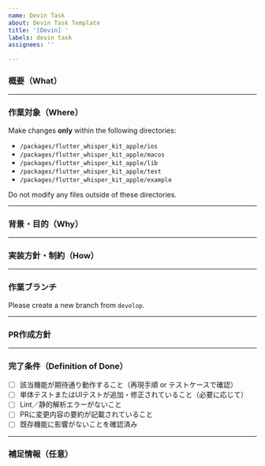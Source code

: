 ```yaml
---
name: Devin Task
about: Devin Task Template
title: '[Devin] '
labels: devin task
assignees: ''

---
```


### 概要（What）

<!-- このIssueでは何をしてほしいかを簡潔に記述してください。  
例: 特定のバグ修正、新機能追加、既存コードの改善 など -->

---

### 作業対象（Where）

<!-- 対象となるファイル、ディレクトリ、モジュール名など  
例: `lib/screens/home_screen.dart` -->

Make changes **only** within the following directories:

- `/packages/flutter_whisper_kit_apple/ios`
- `/packages/flutter_whisper_kit_apple/macos`
- `/packages/flutter_whisper_kit_apple/lib`
- `/packages/flutter_whisper_kit_apple/test`
- `/packages/flutter_whisper_kit_apple/example`

Do not modify any files outside of these directories.

---

### 背景・目的（Why）

<!-- なぜこの作業が必要なのか、ビジネスや技術的な理由を記述してください。  
例: ユーザーが画像投稿時にクラッシュする問題のため -->

---

### 実装方針・制約（How）

<!-- 使用してほしい技術、避けるべき方法、既知の問題などを記述してください。  
例: 外部ライブラリを追加せずに対応／既存のRiverpod構成を維持する -->

---

### 作業ブランチ

<!-- 作業を行うブランチ名をここに指定してください。
例: feature/add-login-functionality -->

<!-- 初期設定: developから新規ブランチを作成 -->
Please create a new branch from `develop`.

---

### PR作成方針

<!-- 以下から選択してください: -->
<!-- 新規でPRを作成する (Open) -->
<!-- 新規でドラフトPRを作成する (Draft) -->
<!-- 既存のPR #〇〇 に作業内容を追加する -->

<!-- 新規PRを作成する場合は、このIssueを紐付け、マージされたらIssueがクローズされるようにしてください。
例: Closes #123 -->

---

### 完了条件（Definition of Done）

- [ ] 該当機能が期待通り動作すること（再現手順 or テストケースで確認）
- [ ] 単体テストまたはUIテストが追加・修正されていること（必要に応じて）
- [ ] Lint／静的解析エラーがないこと
- [ ] PRに変更内容の要約が記載されていること
- [ ] 既存機能に影響がないことを確認済み

---

### 補足情報（任意）

<!-- - 関連Issue: `#123`
- スクリーンショット、再現手順、ログなどがあれば記載 -->